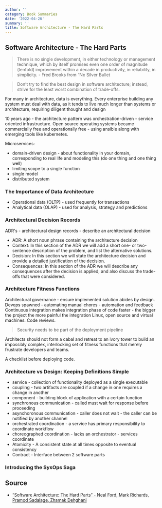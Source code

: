 ```yaml
---
author: ''
category: Book Summaries
date: '2022-04-26'
summary: ''
title: Software Architecture - The Hard Parts
---
```


## Software Architecture - The Hard Parts

> There is no single development, in either technology or management technique, which by itself promises even one order of magnitude (tenfold) improvement within a decade in productivity, in reliability, in simplicity. - Fred Brooks from “No Silver Bullet

> Don’t try to find the best design in software architecture; instead, strive for the least worst combination of trade-offs.

For many in architecture, data is everything. Every enterprise building any system must deal with data, as it tends to live much longer than systems or architecture, requiring diligent thought and design

10 years ago - the architecture pattern was orchestration-driven - service oriented infrastructure.
Open source operating systems became commercially free and operationally free - using ansible along with emerging tools like kubernetes.

Microservices:

* domain-driven design - about functionality in your domain, corresponding to real life and modeling this (do one thing and one thing well)
* limiting scope to a single function
* single model
* distributed system

### The Importance of Data Architecture

* Operational data (OLTP) - used frequently for transactions
* Analytical data (OLAP) - used for analysis, strategy and predictions

### Architectural Decision Records

ADR's - architectural design records - describe an architectural decision

* ADR: A short noun phrase containing the architecture decision
* Context: In this section of the ADR we will add a short one- or two-sentence description of the problem, and list the alternative solutions.
* Decision: In this section we will state the architecture decision and provide a detailed justification of the decision.
* Consequences: In this section of the ADR we will describe any consequences after the decision is applied, and also discuss the trade-offs that were considered.

### Architecture Fitness Functions

Architectural governance - ensure implemented solution abides by design.
Devops spawned - automating manual chores - automation and feedback
Continuous integration makes integration phase of code faster - the bigger the project the more painful the integration
Linux, open source and virtual machines.
Code reviews.

> Security needs to be part of the deployment pipeline

Architects should not form a cabal and retreat to an ivory tower to build an impossibly complex, interlocking set of fitness functions that merely frustrate developers and teams.

A checklist before deploying code.

### Architecture vs Design: Keeping Definitions Simple

* service - collection of functionality deployed as a single executable
* coupling - two artifacts are coupled if a change in one requires a change in another
* component - building block of application with a certain function
* synchronous communication - called must wait for response before proceeding
* asynchoronous communication - caller does not wait - the caller can be notified by another channel
* orchestrated coordination - a service has primary responsibility to coordinate workflow
* choreographed coordination - lacks an orchestrator - services coordinate
* Atomicity - A consistent state at all times opposite to eventual consistency
* Contract - Interface between 2 software parts

### Introducing the SysOps Saga




## Source

* [“Software Architecture: The Hard Parts” - Neal Ford, Mark Richards, Pramod Sadalage, Zhamak Dehghani](https://www.oreilly.com/library/view/software-architecture-the/9781492086888/)
